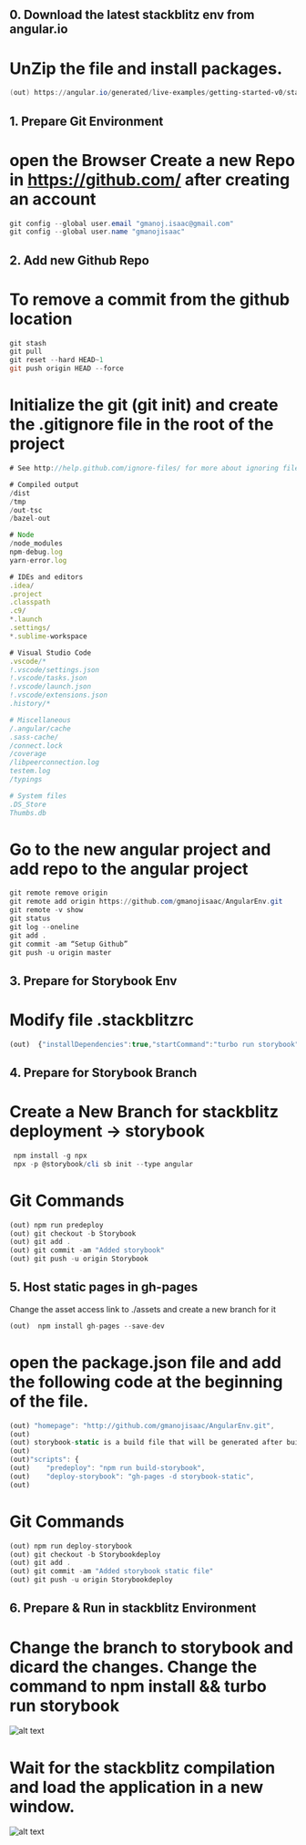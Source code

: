 ## 0. Download the latest stackblitz env from angular.io
# UnZip the file and install packages.

```powershell
(out) https://angular.io/generated/live-examples/getting-started-v0/stackblitz.html
```
## 1. Prepare Git Environment
# open the Browser Create a new Repo in https://github.com/ after creating an account

```powershell
git config --global user.email "gmanoj.isaac@gmail.com"
git config --global user.name "gmanojisaac"
```

## 2. Add new Github Repo
# To remove a commit from the github location

```powershell
git stash
git pull
git reset --hard HEAD~1
git push origin HEAD --force

```

# Initialize the git (git init) and create the .gitignore file in the root of the project

```typescript
# See http://help.github.com/ignore-files/ for more about ignoring files.

# Compiled output
/dist
/tmp
/out-tsc
/bazel-out

# Node
/node_modules
npm-debug.log
yarn-error.log

# IDEs and editors
.idea/
.project
.classpath
.c9/
*.launch
.settings/
*.sublime-workspace

# Visual Studio Code
.vscode/*
!.vscode/settings.json
!.vscode/tasks.json
!.vscode/launch.json
!.vscode/extensions.json
.history/*

# Miscellaneous
/.angular/cache
.sass-cache/
/connect.lock
/coverage
/libpeerconnection.log
testem.log
/typings

# System files
.DS_Store
Thumbs.db
```


# Go to the new angular project and add repo to the angular project
```powershell
git remote remove origin
git remote add origin https://github.com/gmanojisaac/AngularEnv.git
git remote -v show
git status
git log --oneline
git add .
git commit -am “Setup Github”
git push -u origin master
```

## 3. Prepare for Storybook Env
# Modify  file .stackblitzrc

```typescript
(out)  {"installDependencies":true,"startCommand":"turbo run storybook","env":{"ENABLE_CJS_IMPORTS":true}}
```


## 4. Prepare for Storybook Branch

# Create a New Branch for stackblitz deployment -> storybook
```powershell
 npm install -g npx
 npx -p @storybook/cli sb init --type angular
```

# Git Commands

```typescript
(out) npm run predeploy
(out) git checkout -b Storybook
(out) git add .
(out) git commit -am "Added storybook"
(out) git push -u origin Storybook
```


## 5. Host static pages in gh-pages
Change the asset access link to ./assets and create a new branch for it
```typescript
(out)  npm install gh-pages --save-dev
```

# open the package.json file and add the following code at the beginning of the file.
```typescript
(out) "homepage": "http://github.com/gmanojisaac/AngularEnv.git",
(out)
(out) storybook-static is a build file that will be generated after building your Storybook locally.
(out)
(out)"scripts": {
(out)    "predeploy": "npm run build-storybook",
(out)    "deploy-storybook": "gh-pages -d storybook-static",
(out)
```


# Git Commands

```typescript
(out) npm run deploy-storybook
(out) git checkout -b Storybookdeploy
(out) git add .
(out) git commit -am "Added storybook static file"
(out) git push -u origin Storybookdeploy
```


## 6. Prepare & Run in stackblitz Environment
# Change the branch to storybook and dicard the changes. Change the command to npm install && turbo run storybook

![alt text](../assets/stackblitz-storybook.png "Add repo")

# Wait for the stackblitz compilation and load the application in a new window.

![alt text](../assets/stackblitz-run.png "Add repo")